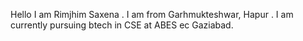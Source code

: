  Hello I am Rimjhim Saxena .
 I am from Garhmukteshwar, Hapur .
 I am currently pursuing btech in CSE at ABES ec Gaziabad.
 
